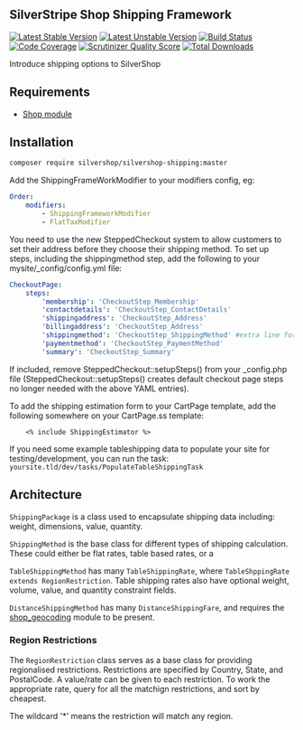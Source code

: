 ## SilverStripe Shop Shipping Framework

[![Latest Stable Version](https://poser.pugx.org/silvershop/silvershop-shipping/v/stable.png)](https://packagist.org/packages/silvershop/silvershop-shipping)
[![Latest Unstable Version](https://poser.pugx.org/silvershop/silvershop-shipping/v/unstable.png)](https://packagist.org/packages/silvershop/silvershop-shipping)
[![Build Status](https://secure.travis-ci.org/silvershop/silvershop-shipping.png)](http://travis-ci.org/silvershop/silvershop-shipping)
[![Code Coverage](https://scrutinizer-ci.com/g/silvershop/silvershop-shipping/badges/coverage.png?s=cae0140f6d9a99c35b20c23b8bbe88711d526246)](https://scrutinizer-ci.com/g/silvershop/silvershop-shipping/)
[![Scrutinizer Quality Score](https://scrutinizer-ci.com/g/silvershop/silvershop-shipping/badges/quality-score.png?s=802731e23565b5a7051b5622a56fccb7b764662a)](https://scrutinizer-ci.com/g/silvershop/silvershop-shipping/)
[![Total Downloads](https://poser.pugx.org/silvershop/silvershop-shipping/downloads.png)](https://packagist.org/packages/silvershop/silvershop-shipping)

Introduce shipping options to SilverShop

## Requirements

 * [Shop module](https://github.com/silvershop/silvershop-core)

## Installation

```sh
composer require silvershop/silvershop-shipping:master
```

Add the ShippingFrameWorkModifier to your modifiers config, eg:

```yaml
Order:
    modifiers:
        - ShippingFrameworkModifier
        - FlatTaxModifier
```

You need to use the new SteppedCheckout system to allow customers to set their
address before they choose their shipping method. To set up steps, including the
shippingmethod step, add the following to your mysite/_config/config.yml file:

```yaml
CheckoutPage:
    steps:
		'membership': 'CheckoutStep_Membership'
        'contactdetails': 'CheckoutStep_ContactDetails'
        'shippingaddress': 'CheckoutStep_Address'
        'billingaddress': 'CheckoutStep_Address'
        'shippingmethod': 'CheckoutStep_ShippingMethod' #extra line for shipping method
        'paymentmethod': 'CheckoutStep_PaymentMethod'
        'summary': 'CheckoutStep_Summary'
```

If included, remove SteppedCheckout::setupSteps() from your _config.php file (SteppedCheckout::setupSteps() creates default checkout page steps no longer
needed with the above YAML entries).

To add the shipping estimation form to your CartPage template, add the following
somewhere on your CartPage.ss template:

```
    <% include ShippingEstimator %>
```

If you need some example tableshipping data to populate your site for testing/development,
you can run the task: `yoursite.tld/dev/tasks/PopulateTableShippingTask`

## Architecture

`ShippingPackage` is a class used to encapsulate shipping data including: weight, dimensions, value, quantity.

`ShippingMethod` is the base class for different types of shipping calculation.
These could either be flat rates, table based rates, or a

`TableShippingMethod` has many `TableShippingRate`, where `TableShppingRate extends RegionRestriction`.
Table shipping rates also have optional weight, volume, value, and quantity constraint fields.

`DistanceShippingMethod` has  many `DistanceShippingFare`, and requires the [shop_geocoding](https://github.com/burnbright/silverstripe-shop-geocoding) module to be present.

### Region Restrictions

The `RegionRestriction` class serves as a base class for providing regionalised restrictions.
Restrictions are specified by Country, State, and PostalCode. A value/rate can be given to each
restriction. To work the appropriate rate, query for all the matchign restrictions, and sort
by cheapest.

The wildcard '*' means the restriction will match any region.
